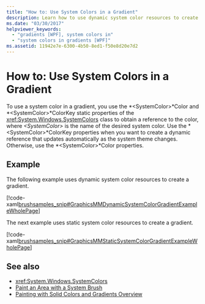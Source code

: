 ```yaml
---
title: "How to: Use System Colors in a Gradient"
description: Learn how to use dynamic system color resources to create a gradient.
ms.date: "03/30/2017"
helpviewer_keywords: 
  - "gradients [WPF], system colors in"
  - "system colors in gradients [WPF]"
ms.assetid: 11942e7e-6300-4b50-8ed1-f50e8d20e7d2
---
```

# How to: Use System Colors in a Gradient

To use a system color in a gradient, you use the *\<SystemColor>*Color and *\<SystemColor>*ColorKey static properties of the <xref:System.Windows.SystemColors> class to obtain a reference to the color, where *\<SystemColor>* is the name of the desired system color. Use the *\<SystemColor>*ColorKey properties when you want to create a dynamic reference that updates automatically as the system theme changes. Otherwise, use the *\<SystemColor>*Color properties.  
  
## Example  

 The following example uses dynamic system color resources to create a gradient.  
  
 [!code-xaml[brushsamples_snip#GraphicsMMDynamicSystemColorGradientExampleWholePage](~/samples/snippets/csharp/VS_Snippets_Wpf/brushsamples_snip/CS/DynamicSystemColorExample.xaml#graphicsmmdynamicsystemcolorgradientexamplewholepage)]  
  
 The next example uses static system color resources to create a gradient.  
  
 [!code-xaml[brushsamples_snip#GraphicsMMStaticSystemColorGradientExampleWholePage](~/samples/snippets/csharp/VS_Snippets_Wpf/brushsamples_snip/CS/StaticSystemColorExample.xaml#graphicsmmstaticsystemcolorgradientexamplewholepage)]  
  
## See also

- <xref:System.Windows.SystemColors>
- [Paint an Area with a System Brush](how-to-paint-an-area-with-a-system-brush.md)
- [Painting with Solid Colors and Gradients Overview](painting-with-solid-colors-and-gradients-overview.md)
